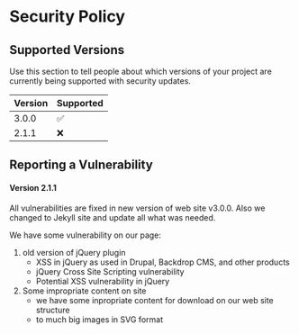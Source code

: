 # Security Policy

## Supported Versions

Use this section to tell people about which versions of your project are
currently being supported with security updates.

| Version | Supported          |
| ------- | ------------------ |
| 3.0.0   | :white_check_mark: |
| 2.1.1   | :x: |

## Reporting a Vulnerability

#### Version 2.1.1

All vulnerabilities are fixed in new version of web site v3.0.0.
Also we changed to Jekyll site and update all what was needed.

We have some vulnerability on our page:
1. old version of jQuery plugin
    - XSS in jQuery as used in Drupal, Backdrop CMS, and other products
    - jQuery Cross Site Scripting vulnerability
    - Potential XSS vulnerability in jQuery
2. Some impropriate content on site
    - we have some inpropriate content for download on our web site structure
    - to much big images in SVG format
